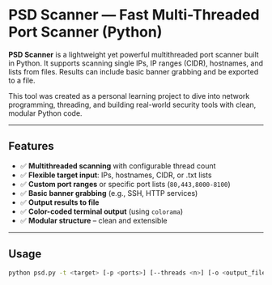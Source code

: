 # PSD Scanner — Fast Multi-Threaded Port Scanner (Python)

**PSD Scanner** is a lightweight yet powerful multithreaded port scanner built in Python. It supports scanning single IPs, IP ranges (CIDR), hostnames, and lists from files.
Results can include basic banner grabbing and be exported to a file.

This tool was created as a personal learning project to dive into network programming, threading, and building real-world security tools with clean, modular Python code.

---

## Features

- ✅ **Multithreaded scanning** with configurable thread count
- ✅ **Flexible target input**: IPs, hostnames, CIDR, or .txt lists
- ✅ **Custom port ranges** or specific port lists (`80,443,8000-8100`)
- ✅ **Basic banner grabbing** (e.g., SSH, HTTP services)
- ✅ **Output results to file**
- ✅ **Color-coded terminal output** (using `colorama`)
- ✅ **Modular structure** – clean and extensible

---

## Usage

```bash
python psd.py -t <target> [-p <ports>] [--threads <n>] [-o <output_file>]
